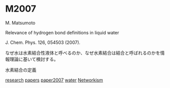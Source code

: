 # M2007

M. Matsumoto

Relevance of hydrogen bond definitions in liquid water

J. Chem. Phys. 126, 054503 (2007).



なぜ水は水素結合性液体と呼べるのか、なぜ水素結合は結合と呼ばれるのかを情報理論に基いて検討する。

水素結合の定義

[research](research.md) [papers](papers.md) [paper2007](paper2007.md) [water](water.md) [Networkism](Networkism.md)



